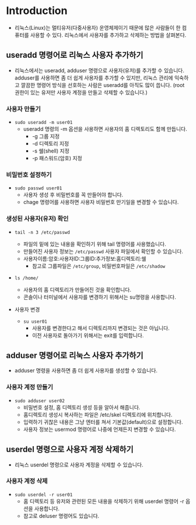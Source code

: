 # Introduction

* 리눅스(Linux)는 멀티유저(다중사용자) 운영체제이기 때문에 많은 사람들이 한 컴퓨터를 사용할 수 있다. 리눅스에서 사용자를 추가하고 삭제하는 방법을 살펴본다.

## useradd 명령어로 리눅스 사용자 추가하기

* 리눅스에서는 useradd, adduser 명령으로 사용자(유저)를 추가할 수 있습니다. adduser를 사용하면 좀 더 쉽게 사용자를 추가할 수 있지만, 리눅스 관리에 익숙하고 깔끔한 명령어 방식을 선호하는 사람은 useradd를 아직도 많이 씁니다. (root 권한이 있는 유저만 사용자 계정을 만들고 삭제할 수 있습니다.)

### 사용자 만들기

* `sudo useradd -m user01`
    * useradd 명령의 -m 옵션을 사용하면 사용자의 홈 디렉토리도 함께 만듭니다.
        * -g 그룹 지정
        * -d 디렉토리 지정
        * -s 쉘(shell) 지정
        * -p 패스워드(암호) 지정

### 비밀번호 설정하기

* `sudo passwd user01`
    * 사용자 생성 후 비밀번호를 꼭 만들어야 합니다.
    * chage 명령어를 사용하면 사용자 비밀번호 만기일을 변경할 수 있습니다.

### 생성된 사용자(유저) 확인

* `tail -n 3 /etc/passwd`
    * 파일의 밑에 있는 내용을 확인하기 위해 tail 명령어를 사용했습니다.
    * 만들어진 사용자 정보는 `/etc/passwd` 사용자 파일에서 확인할 수 있습니다.
    * 사용자이름:암호:사용자ID:그룹ID:추가정보:홈디렉토리:쉘
        * 참고로 그룹파일은 `/etc/group`, 비밀번호파일은 `/etc/shadow`

* `ls /home/`
    * 사용자의 홈 디렉토리가 만들어진 것을 확인합니다.
    * 콘솔이나 터미널에서 사용자를 변경하기 위해서는 su명령을 사용합니다.

* 사용자 변경
    * `su user01`
        * 사용자를 변경한다고 해서 디렉토리까지 변경되는 것은 아닙니다.
        * 이전 사용자로 돌아가기 위해서는 exit를 입력합니다.

## adduser 명령어로 리눅스 사용자 추가하기

* adduser 명령을 사용하면 좀 더 쉽게 사용자를 생성할 수 있습니다.

### 사용자 계정 만들기

* `sudo adduser user02`
    * 비밀번호 설정, 홈 디렉토리 생성 등을 알아서 해줍니다.
    * 홈디렉토리 생성시 복사하는 파일은 /etc/skel 디렉토리에 위치합니다.
    * 입력하기 귀찮은 내용은 그냥 엔터를 쳐서 기본값(default)으로 설정합니다.
    * 사용자 정보는 usermod 명령어로 나중에 언제든지 변경할 수 있습니다.

## userdel 명령으로 사용자 계정 삭제하기

* 리눅스 userdel 명령으로 사용자 계정을 삭제할 수 있습니다.

### 사용자 계정 삭제

* `sudo userdel -r user01`
    * 홈 디렉토리 등 유저와 관련된 모든 내용을 삭제하기 위해 userdel 명령어 -r 옵션을 사용합니다.
    * 참고로 deluser 명령어도 있습니다.
